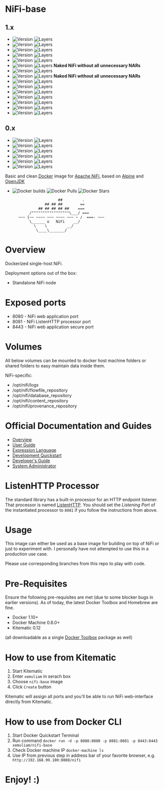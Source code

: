 # NiFi-base

## 1.x
- ![Version](https://images.microbadger.com/badges/version/xemuliam/nifi-base:1.8.0.svg) ![Layers](https://images.microbadger.com/badges/image/xemuliam/nifi-base:1.8.0.svg)
- ![Version](https://images.microbadger.com/badges/version/xemuliam/nifi-base:1.7.1.svg) ![Layers](https://images.microbadger.com/badges/image/xemuliam/nifi-base:1.7.1.svg)
- ![Version](https://images.microbadger.com/badges/version/xemuliam/nifi-base:1.7.0.svg) ![Layers](https://images.microbadger.com/badges/image/xemuliam/nifi-base:1.7.0.svg)
- ![Version](https://images.microbadger.com/badges/version/xemuliam/nifi-base:1.6.0.svg) ![Layers](https://images.microbadger.com/badges/image/xemuliam/nifi-base:1.6.0.svg)
- ![Version](https://images.microbadger.com/badges/version/xemuliam/nifi-base:1.5.0.svg) ![Layers](https://images.microbadger.com/badges/image/xemuliam/nifi-base:1.5.0.svg)
- ![Version](https://images.microbadger.com/badges/version/xemuliam/nifi-base:1.4.0-naked.svg) ![Layers](https://images.microbadger.com/badges/image/xemuliam/nifi-base:1.4.0-naked.svg) __Naked NiFi without all unnecessary NARs__
- ![Version](https://images.microbadger.com/badges/version/xemuliam/nifi-base:1.4.0.svg) ![Layers](https://images.microbadger.com/badges/image/xemuliam/nifi-base:1.4.0.svg)
- ![Version](https://images.microbadger.com/badges/version/xemuliam/nifi-base:1.3.0-naked.svg) ![Layers](https://images.microbadger.com/badges/image/xemuliam/nifi-base:1.3.0-naked.svg) __Naked NiFi without all unnecessary NARs__
- ![Version](https://images.microbadger.com/badges/version/xemuliam/nifi-base:1.3.0.svg) ![Layers](https://images.microbadger.com/badges/image/xemuliam/nifi-base:1.3.0.svg)
- ![Version](https://images.microbadger.com/badges/version/xemuliam/nifi-base:1.2.0.svg) ![Layers](https://images.microbadger.com/badges/image/xemuliam/nifi-base:1.2.0.svg)
- ![Version](https://images.microbadger.com/badges/version/xemuliam/nifi-base:1.1.2.svg) ![Layers](https://images.microbadger.com/badges/image/xemuliam/nifi-base:1.1.2.svg)
- ![Version](https://images.microbadger.com/badges/version/xemuliam/nifi-base:1.1.1.svg) ![Layers](https://images.microbadger.com/badges/image/xemuliam/nifi-base:1.1.1.svg)
- ![Version](https://images.microbadger.com/badges/version/xemuliam/nifi-base:1.1.0.svg) ![Layers](https://images.microbadger.com/badges/image/xemuliam/nifi-base:1.1.0.svg)
- ![Version](https://images.microbadger.com/badges/version/xemuliam/nifi-base:1.0.1.svg) ![Layers](https://images.microbadger.com/badges/image/xemuliam/nifi-base:1.0.1.svg)
- ![Version](https://images.microbadger.com/badges/version/xemuliam/nifi-base:1.0.0.svg) ![Layers](https://images.microbadger.com/badges/image/xemuliam/nifi-base:1.0.0.svg)

## 0.x
- ![Version](https://images.microbadger.com/badges/version/xemuliam/nifi-base:0.7.4.svg) ![Layers](https://images.microbadger.com/badges/image/xemuliam/nifi-base:0.7.4.svg)
- ![Version](https://images.microbadger.com/badges/version/xemuliam/nifi-base:0.7.3.svg) ![Layers](https://images.microbadger.com/badges/image/xemuliam/nifi-base:0.7.3.svg)
- ![Version](https://images.microbadger.com/badges/version/xemuliam/nifi-base:0.7.2.svg) ![Layers](https://images.microbadger.com/badges/image/xemuliam/nifi-base:0.7.2.svg)
- ![Version](https://images.microbadger.com/badges/version/xemuliam/nifi-base:0.7.1.svg) ![Layers](https://images.microbadger.com/badges/image/xemuliam/nifi-base:0.7.1.svg)
- ![Version](https://images.microbadger.com/badges/version/xemuliam/nifi-base:0.7.0.svg) ![Layers](https://images.microbadger.com/badges/image/xemuliam/nifi-base:0.7.0.svg)
- ![Version](https://images.microbadger.com/badges/version/xemuliam/nifi-base:0.6.1.svg) ![Layers](https://images.microbadger.com/badges/image/xemuliam/nifi-base:0.6.1.svg)

Basic and clean [Docker](https://www.docker.com/what-docker) image for [Apache NiFi](http://nifi.apache.org), based on [Alpine](http://alpinelinux.org) and [OpenJDK](http://openjdk.java.net)

- ![Docker builds](https://img.shields.io/docker/automated/xemuliam/nifi-base.svg) ![Docker Pulls](https://img.shields.io/docker/pulls/xemuliam/nifi-base.svg) ![Docker Stars](https://img.shields.io/docker/stars/xemuliam/nifi-base.svg)

```
                        ##         .
                  ## ## ##        ==
               ## ## ## ## ##    ===
           /"""""""""""""""""\___/ ===
      ~~~ {~~ ~~~~ ~~~ ~~~~ ~~~ ~ /  ===- ~~~
           \______ o   NiFi    __/
             \    \         __/
              \____\_______/
```

# Overview

Dockerized single-host NiFi.

Deployment options out of the box:
- Standalone NiFi node


# Exposed ports

- 8080 - NiFi web application port
- 8081 - NiFi ListenHTTP processor port
- 8443 - NiFi web application secure port


# Volumes

All below volumes can be mounted to docker host machine folders or shared folders to easy maintain data inside them. 

NiFi-specific:
- /opt/nifi/logs
- /opt/nifi/flowfile_repository
- /opt/nifi/database_repository
- /opt/nifi/content_repository
- /opt/nifi/provenance_repository


# Official Documentation and Guides

- [Overview](https://nifi.apache.org/docs.html)
- [User Guide](https://nifi.apache.org/docs/nifi-docs/html/user-guide.html)
- [Expression Language](https://nifi.apache.org/docs/nifi-docs/html/expression-language-guide.html)
- [Development Quickstart](https://nifi.apache.org/quickstart.html)
- [Developer's Guide](https://nifi.apache.org/developer-guide.html)
- [System Administrator](https://nifi.apache.org/docs/nifi-docs/html/administration-guide.html)


# ListenHTTP Processor

The standard library has a built-in processor for an HTTP endpoint listener. That processor is named [ListenHTTP](https://nifi.apache.org/docs/nifi-docs/components/org.apache.nifi.processors.standard.ListenHTTP/index.html). You should set the *Listening Port* of the instantiated processor to `8081` if you follow the instructions from above.


# Usage

This image can either be used as a base image for building on top of NiFi or just to experiment with. I personally have not attempted to use this in a production use case.

Please use corresponding branches from this repo to play with code.


# Pre-Requisites
Ensure the following pre-requisites are met (due to some blocker bugs in earlier versions). As of today, the latest Docker Toolbox and Homebrew are fine.

- Docker 1.10+
- Docker Machine 0.6.0+
- Kitematic 0.12

(all downloadable as a single [Docker Toolbox](https://www.docker.com/products/docker-toolbox) package as well)


# How to use from Kitematic

1. Start Kitematic
2. Enter `xemuliam` in serach box
3. Choose `nifi-base` image
4. Click `Create` button

Kitematic will assign all ports and you'll be able to run NiFi web-interface directly from Kitematic.


# How to use from Docker CLI

1. Start Docker Quickstart Terminal
2. Run command  `docker run -d -p 8080:8080 -p 8081:8081 -p 8443:8443 xemuliam/nifi-base`
3. Check Docker machine IP  `docker-machine ls`
4. Use IP from previous step in address bar of your favorite browser, e.g. ` http://192.168.99.100:8080/nifi`

# Enjoy! :)
